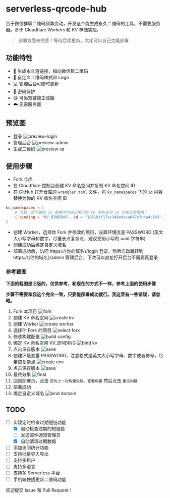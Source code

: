 # serverless-qrcode-hub

苦于微信群聊二维码频繁变动，开发这个能生成永久二维码的工具，不需要服务器。基于 Cloudflare Workers 和 KV 存储实现。

> 部署方面未完善！等待后续更新，大佬可以自己克隆部署

## 功能特性

- 🔗 生成永久短链接，指向微信群二维码
- 🎨 自定义二维码样式和 Logo
- 💻 管理后台可随时更新
- 🔐 密码保护
- 😋 可当短链接生成器
- ☁️ 无需服务器

## 预览图

- 登录
  ![preview-login](./images/preview-login.png)
- 管理后台
  ![preview-admin](./images/preview-admin.png)
- 生成二维码
  ![preview-qr](./images/preview-qr.png)

## 使用步骤

- Fork 仓库
- 在 Cloudflare 控制台创建 KV 命名空间并复制 KV 命名空间 ID
- 在 GitHub 打开仓库的 `wrangler.toml` 文件，将 `kv_namespaces` 下的 `id` 内容替换为你的 KV 命名空间 ID

```toml
kv_namespaces = [
    # 注意：将下面的 id 替换为你自己拷贝的 KV 命名空间 id 才能正常使用！
    { binding = "KV_BINDING", id = "1861b1f17ac346e9aca647e7d4a4c143" },
]
```

- 创建 Worker，选择你 Fork 并修改的项目，设置环境变量 PASSWORD (英文大小写字母和数字，尽量长点复杂点，建议使用小写的 uuid 字符串)
- 创建成功后绑定自定义域名
- 部署成功后，访问 https://{你的域名}/login 登录，然后自动跳转到 https://{你的域名}/admin 管理后台，下次可以直接打开后台不需要再登录

### 参考截图

**下面的截图是旧版的，仅供参考，和现在的方式不一样，参考上面的使用步骤**

**步骤不需要和我这个完全一致，只要能部署成功就行。我这里有一些错误，请忽略。**

1. Fork 本项目
   ![fork](./images/fork.png)
2. 创建 KV 命名空间
   ![create kv](./images/create-kv.png)
3. 创建 Worker
   ![create worker](./images/create-worker.png)
4. 选择你 Fork 的项目
   ![select fork](./images/create-worker2.png)
5. 修改构建配置
   ![build config](./images/create-worker3.png)
6. 绑定 KV 命名空间 KV_BINDING
   ![bind kv](./images/bind-kv.png)
7. 点击保存版本
   ![save](./images/save.png)
8. 创建环境变量 PASSWORD，注意格式是英文大小写字母、数字或者符号，尽量搞复杂点
   ![create env](./images/create-env.png)
9. 点击保存版本
   ![save](./images/save.png)
10. 最终效果
    ![final](./images/final.png)
11. 回到部署页，点击 `您的上一次构建失败。查看构建` 然后点击 `重试构建`
12. 部署成功
13. 绑定自定义域名
    ![bind domain](./images/domain.png)

## TODO

- [ ] 实现定时检查过期短链功能
  - [x] 自动检查过期的短链接
  - [ ] 发送邮件通知管理员
  - [x] 自动清理过期数据
- [ ] 添加访问统计功能
- [ ] 支持批量导入导出
- [ ] 支持多租户
- [ ] 支持多语言
- [ ] 支持多 Serverless 平台
- [ ] 手机端快捷更新二维码功能

欢迎提交 Issue 和 Pull Request！

